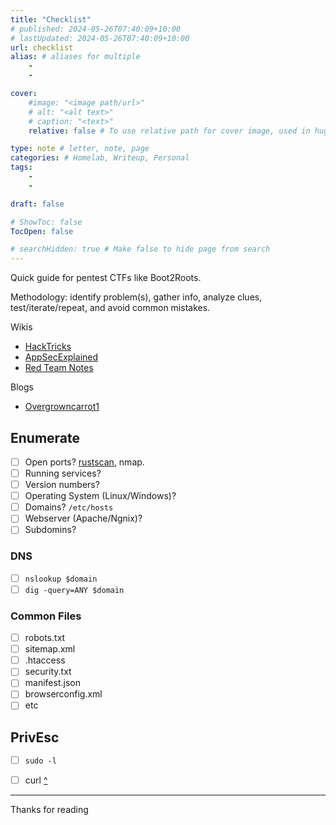 ```yaml
---
title: "Checklist"
# published: 2024-05-26T07:40:09+10:00
# lastUpdated: 2024-05-26T07:40:09+10:00
url: checklist
alias: # aliases for multiple
    - 
    - 

cover:
    #image: "<image path/url>"
    # alt: "<alt text>"
    # caption: "<text>"
    relative: false # To use relative path for cover image, used in hugo Page-bundles 

type: note # letter, note, page
categories: # Homelab, Writeup, Personal
tags:
    - 
    - 

draft: false

# ShowToc: false
TocOpen: false

# searchHidden: true # Make false to hide page from search
---
```


Quick guide for pentest CTFs like Boot2Roots.

Methodology: identify problem(s), gather info, analyze clues, test/iterate/repeat, and avoid common mistakes.

Wikis
- [HackTricks](https://book.hacktricks.xyz/)
- [AppSecExplained](https://appsecexplained.gitbook.io/appsecexplained)
- [Red Team Notes](https://www.ired.team/)

Blogs
- [Overgrowncarrot1](https://overgrowncarrot1.medium.com)

## Enumerate
- [ ] Open ports? [rustscan](https://mrash.co/rustscan), nmap.
- [ ] Running services? 
- [ ] Version numbers?  
- [ ] Operating System (Linux/Windows)?
- [ ] Domains? `/etc/hosts`
- [ ] Webserver (Apache/Ngnix)?
- [ ] Subdomins?

### DNS
- [ ] `nslookup $domain`
- [ ] `dig -query=ANY $domain`

### Common Files
- [ ] robots.txt
- [ ] sitemap.xml
- [ ] .htaccess
- [ ] security.txt
- [ ] manifest.json
- [ ] browserconfig.xml
- [ ] etc

## PrivEsc

- [ ] `sudo -l`
- [ ] curl [^](https://youtu.be/szOQHJL2Bs8?si=cLCwvQVX5FS3PzlA)


---

Thanks for reading
